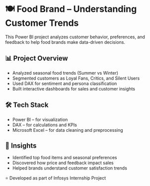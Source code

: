 # 🍽 Food Brand – Understanding Customer Trends

This Power BI project analyzes customer behavior, preferences, and feedback to help food brands make data-driven decisions.

## 📊 Project Overview
- Analyzed seasonal food trends (Summer vs Winter)
- Segmented customers as Loyal Fans, Critics, and Silent Users
- Used DAX for sentiment and persona classification
- Built interactive dashboards for sales and customer insights

## 🛠 Tech Stack
- Power BI – for visualization
- DAX – for calculations and KPIs
- Microsoft Excel – for data cleaning and preprocessing

## 🧠 Insights
- Identified top food items and seasonal preferences
- Discovered how price and feedback impact sales
- Helped brands understand customer satisfaction trends

⭐ Developed as part of Infosys Internship Project
